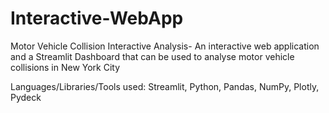 # Interactive-WebApp
Motor Vehicle Collision Interactive Analysis- An interactive web application and a Streamlit Dashboard that can be used to analyse motor vehicle collisions in New York City

Languages/Libraries/Tools used: Streamlit, Python, Pandas, NumPy, Plotly, Pydeck
